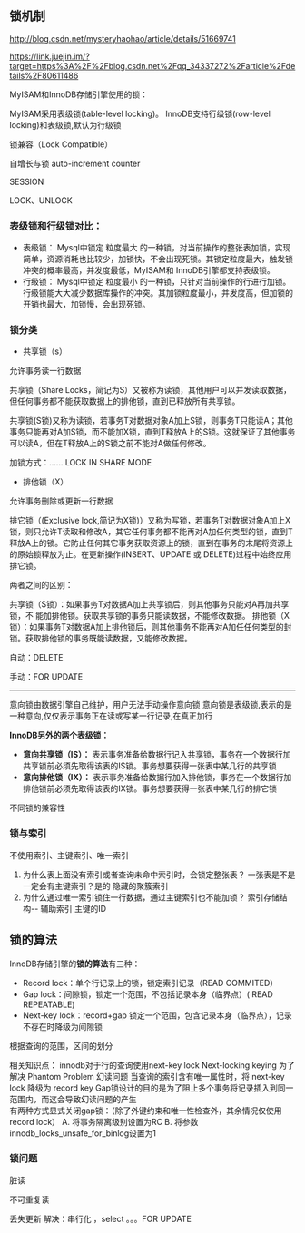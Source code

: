 ## 锁机制
http://blog.csdn.net/mysteryhaohao/article/details/51669741

https://link.juejin.im/?target=https%3A%2F%2Fblog.csdn.net%2Fqq_34337272%2Farticle%2Fdetails%2F80611486

MyISAM和InnoDB存储引擎使用的锁：

MyISAM采用表级锁(table-level locking)。
InnoDB支持行级锁(row-level locking)和表级锁,默认为行级锁

锁兼容（Lock Compatible）

自增长与锁   auto-increment counter

SESSION

LOCK、UNLOCK

### 表级锁和行级锁对比：

* 表级锁： Mysql中锁定 粒度最大 的一种锁，对当前操作的整张表加锁，实现简单，资源消耗也比较少，加锁快，不会出现死锁。其锁定粒度最大，触发锁冲突的概率最高，并发度最低，MyISAM和 InnoDB引擎都支持表级锁。
* 行级锁： Mysql中锁定 粒度最小 的一种锁，只针对当前操作的行进行加锁。 行级锁能大大减少数据库操作的冲突。其加锁粒度最小，并发度高，但加锁的开销也最大，加锁慢，会出现死锁。

### 锁分类

* 共享锁（s） 

允许事务读一行数据

共享锁（Share Locks，简记为S）又被称为读锁，其他用户可以并发读取数据，但任何事务都不能获取数据上的排他锁，直到已释放所有共享锁。

共享锁(S锁)又称为读锁，若事务T对数据对象A加上S锁，则事务T只能读A；其他事务只能再对A加S锁，而不能加X锁，直到T释放A上的S锁。这就保证了其他事务可以读A，但在T释放A上的S锁之前不能对A做任何修改。

加锁方式：...... LOCK IN SHARE MODE

* 排他锁（X）

允许事务删除或更新一行数据

排它锁（(Exclusive lock,简记为X锁)）又称为写锁，若事务T对数据对象A加上X锁，则只允许T读取和修改A，其它任何事务都不能再对A加任何类型的锁，直到T释放A上的锁。它防止任何其它事务获取资源上的锁，直到在事务的末尾将资源上的原始锁释放为止。在更新操作(INSERT、UPDATE 或 DELETE)过程中始终应用排它锁。


两者之间的区别：

共享锁（S锁）：如果事务T对数据A加上共享锁后，则其他事务只能对A再加共享锁，不 能加排他锁。获取共享锁的事务只能读数据，不能修改数据。
排他锁（X锁）：如果事务T对数据A加上排他锁后，则其他事务不能再对A加任任何类型的封锁。获取排他锁的事务既能读数据，又能修改数据。

自动：DELETE

手动：FOR UPDATE

------

意向锁由数据引擎自己维护，用户无法手动操作意向锁
意向锁是表级锁,表示的是一种意向,仅仅表示事务正在读或写某一行记录,在真正加行

**InnoDB另外的两个表级锁：**

- **意向共享锁（IS）：** 表示事务准备给数据行记入共享锁，事务在一个数据行加共享锁前必须先取得该表的IS锁。事务想要获得一张表中某几行的共享锁
- **意向排他锁（IX）：** 表示事务准备给数据行加入排他锁，事务在一个数据行加排他锁前必须先取得该表的IX锁。事务想要获得一张表中某几行的排它锁

不同锁的兼容性







### 锁与索引

不使用索引、主键索引、唯一索引



1. 为什么表上面没有索引或者查询未命中索引时，会锁定整张表？
   一张表是不是一定会有主键索引？是的
   隐藏的聚簇索引
2. 为什么通过唯一索引锁住一行数据，通过主键索引也不能加锁？
   索引存储结构--
   辅助索引  主键的ID



## 锁的算法


InnoDB存储引擎的**锁的算法**有三种：

* Record lock：单个行记录上的锁，锁定索引记录（READ COMMITED）
* Gap lock：间隙锁，锁定一个范围，不包括记录本身（临界点）( READ REPEATABLE)
* Next-key lock：record+gap 锁定一个范围，包含记录本身（临界点），记录不存在时降级为间隙锁

根据查询的范围，区间的划分

相关知识点：
innodb对于行的查询使用next-key lock
Next-locking keying 为了解决 Phantom Problem 幻读问题
当查询的索引含有唯一属性时，将 next-key lock 降级为 record key
Gap锁设计的目的是为了阻止多个事务将记录插入到同一范围内，而这会导致幻读问题的产生  
有两种方式显式关闭gap锁：（除了外键约束和唯一性检查外，其余情况仅使用record lock） A. 将事务隔离级别设置为RC B. 将参数innodb_locks_unsafe_for_binlog设置为1



### 锁问题

脏读

不可重复读

丢失更新     解决：串行化 ，select 。。。FOR UPDATE